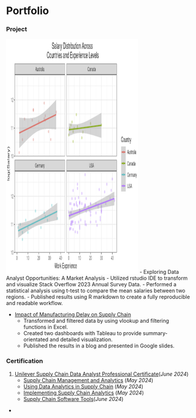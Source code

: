 # Portfolio

### Project
<img src="assets/img/salary.png"  alt="1" width = 360px height = 640px >
- Exploring Data Analyst Opportunities: A Market Analysis
    - Utilized rstudio IDE to transform and visualize Stack Overflow 2023 Annual Survey Data.
    - Performed a statistical analysis using t-test to compare the mean salaries between two regions.
    - Published results using R markdown to create a fully reproducible and readable workflow.
      
- [Impact of Manufacturing Delay on Supply Chain](https://medium.com/@hasan.ahmedmonjurul/impact-of-manufacturing-delay-on-supply-chain-21d361d3a52e)
    - Transformed and filtered data by using vlookup and filtering functions in Excel.
    - Created two dashboards with Tableau to provide summary-orientated and detailed visualization.
    - Published the results in a blog and presented in Google slides.


### Certification
1. [Unilever Supply Chain Data Analyst Professional Certificate](/assets/img/P1.pdf)(_June 2024_) 
   * [Supply Chain Management and Analytics](/assets/img/C1.pdf) (_May 2024_)
   * [Using Data Analytics in Supply Chain](/assets/img/C1.pdf) (_May 2024_)
   * [Implementing Supply Chain Analytics](/assets/img/C3.pdf) (_May 2024_)
   * [Supply Chain Software Tools](/assets/img/C4.pdf)(_June 2024_)
     

- 
